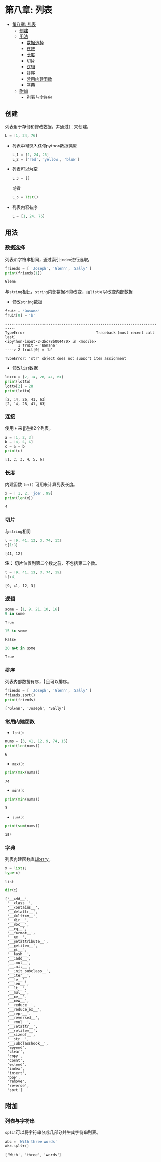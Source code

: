 # 第八章: 列表
- [第八章: 列表](#第八章-列表)
	- [创建](#创建)
	- [用法](#用法)
		- [数据选择](#数据选择)
		- [连接](#连接)
		- [长度](#长度)
		- [切片](#切片)
		- [逻辑](#逻辑)
		- [排序](#排序)
		- [常用内建函数](#常用内建函数)
		- [字典](#字典)
	- [附加](#附加)
		- [列表与字符串](#列表与字符串)

## 创建
列表用于存储和修改数据，并通过`[` `]`来创建。
```Python
L = [1, 24, 76]
```
* 列表中可录入任何python数据类型
  ```Python
  L_1 = [1, 24, 76]
  L_2 = ['red', 'yellow', 'blue']
  ```

* 列表可以为空
  ```Python
  L_3 = []
  ```

	或者
	```Python
	L_3 = list()
	```

* 列表内容有序
  ```Python
  L = [1, 24, 76]
  ```

## 用法
### 数据选择
列表和字符串相同，通过索引`index`进行选取。
```Python
friends = [ 'Joseph', 'Glenn', 'Sally' ]
print(friends[1])
```
```Python
Glenn
```
与`string`相比，`string`内部数据不能改变，而`list`可以改变内部数据

* 修改`string`数据
```Python
fruit = 'Banana'
fruit[0] = 'b'
```

```
---------------------------------------------------------------------------
TypeError                                 Traceback (most recent call last)
<ipython-input-2-2bc78b004470> in <module>
      1 fruit = 'Banana'
----> 2 fruit[0] = 'b'

TypeError: 'str' object does not support item assignment
```

* 修改`list`数据
```Python
lotto = [2, 14, 26, 41, 63]
print(lotto)
lotto[2] = 28
print(lotto)
```

```
[2, 14, 26, 41, 63]
[2, 14, 28, 41, 63]
```

### 连接
使用 `+` 来连接2个列表。
```Python
a = [1, 2, 3]
b = [4, 5, 6]
c = a + b
print(c)
```
```
[1, 2, 3, 4, 5, 6]
```

### 长度
内建函数 `len()` 可用来计算列表长度。
```Python
x = [ 1, 2, 'joe', 99]
print(len(x))
```
```
4
```

### 切片
与`string`相同
```python
t = [9, 41, 12, 3, 74, 15]
t[1:3]
```
```
[41, 12]
```
**注：** 切片位置到第二个数之前，不包括第二个数。
```Python
t = [9, 41, 12, 3, 74, 15]
t[:4]
```
```
[9, 41, 12, 3]
```
### 逻辑
```Python
some = [1, 9, 21, 10, 16]
9 in some
```
```
True
```
```Python
15 in some
```
```
False
```
```Python
20 not in some
```
```
True
```
### 排序
列表内部数据有序，且可以排序。
```Python
friends = [ 'Joseph', 'Glenn', 'Sally' ]
friends.sort()
print(friends)
```
```
['Glenn', 'Joseph', 'Sally']
```
### 常用内建函数
* `len()`:
```Python
nums = [3, 41, 12, 9, 74, 15]
print(len(nums))
```

```
6
```

* `max()`:
```Python
print(max(nums))
```

```
74
```

* `min()`:
```Python
print(min(nums))
```

```
3
```

* `sum()`:
```Python
print(sum(nums))
```

```
154
```

### 字典
列表内建函数库[Library](http://docs.python.org/tutorial/datastructures.html)。
```Python
x = list()
type(x)
```
```
list
```
```Python
dir(x)
```
```
['__add__',
 '__class__',
 '__contains__',
 '__delattr__',
 '__delitem__',
 '__dir__',
 '__doc__',
 '__eq__',
 '__format__',
 '__ge__',
 '__getattribute__',
 '__getitem__',
 '__gt__',
 '__hash__',
 '__iadd__',
 '__imul__',
 '__init__',
 '__init_subclass__',
 '__iter__',
 '__le__',
 '__len__',
 '__lt__',
 '__mul__',
 '__ne__',
 '__new__',
 '__reduce__',
 '__reduce_ex__',
 '__repr__',
 '__reversed__',
 '__rmul__',
 '__setattr__',
 '__setitem__',
 '__sizeof__',
 '__str__',
 '__subclasshook__',
 'append',
 'clear',
 'copy',
 'count',
 'extend',
 'index',
 'insert',
 'pop',
 'remove',
 'reverse',
 'sort']
```
## 附加
### 列表与字符串
`split`可以将字符串分成几部分并生成字符串列表。
```Python
abc = 'With three words'
abc.split()
```
```
['With', 'three', 'words']
```
